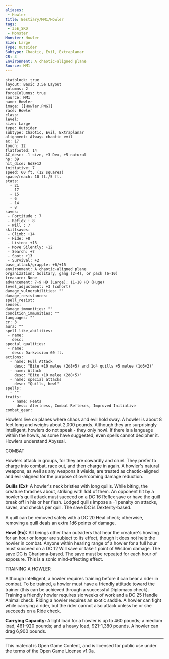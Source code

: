 ```yaml
---
aliases:
 - Howler
title: Bestiary/MM1/Howler
tags: 
 - 35E_SRD
 - Monster
Monster: Howler
Size: Large
Type: Outsider
Subtype: Chaotic, Evil, Extraplanar
CR: 3
Environnent: A chaotic-aligned plane
Source: MM1
---
```


```statblock
statblock: true
layout: Basic 3.5e Layout
columns: 2
forceColumns: true
source: MM1 
name: Howler
image: [[Howler.PNG]]
race: Howler
class: 
level: 
size: Large
type: Outsider
subtype: Chaotic, Evil, Extraplanar
alignment: Always chaotic evil
ac: 17
touch: 12
flatfooted: 14
AC_desc: -1 size, +3 Dex, +5 natural
hp: 39
hit_dice: 6d8+12
initiative: 7
speed: 60 ft. (12 squares)
space/reach: 10 ft./5 ft.
stats:
  - 21
  - 17
  - 15
  - 6
  - 14
  - 8
saves:
 - Fortitude : 7
 - Reflex : 8
 - Will : 7
skillsaves:
 - Climb: +14
 - Hide: +8
 - Listen: +13
 - Move Silently: +12
 - Search: +7
 - Spot: +13
 - Survival: +2
base_attack/grapple: +6/+15
environment: A chaotic-aligned plane
organization: Solitary, gang (2-4), or pack (6-10)
treasure: None
advancement: 7-9 HD (Large); 11-18 HD (Huge)
level_adjustment: +3 (cohort)
damage_vulnerabilities: ""
damage_resistances: 
spell_resist: 
senses: 
damage_immunities: ""
condition_immunities: ""
languages: ""
cr: 3
aura: ""
spell-like_abilities:
 - name: 
   desc: 
special_qualities:
 - name:
   desc: Darkvision 60 ft.
actions:
  - name: Full Attack
    desc: "Bite +10 melee (2d8+5) and 1d4 quills +5 melee (1d6+2)"
  - name: Attack
    desc: "Bite +10 melee (2d8+5)"
  - name: special attacks
    desc: "Quills, howl"
spells:
  - ""
traits:
   - name: Feats
     desc: Alertness, Combat Reflexes, Improved Initiative
combat_gear:  
```


Howlers live on planes where chaos and evil hold sway. A howler is about 8 feet long and weighs about 2,000 pounds. Although they are surprisingly intelligent, howlers do not speak - they only howl. If there is a language within the howls, as some have suggested, even spells cannot decipher it. Howlers understand Abyssal.

COMBAT

Howlers attack in groups, for they are cowardly and cruel. They prefer to charge into combat, race out, and then charge in again. A howler's natural weapons, as well as any weapons it wields, are treated as chaotic-aligned and evil-aligned for the purpose of overcoming damage reduction.


**Quills (Ex):** A howler's neck bristles with long quills. While biting, the creature thrashes about, striking with 1d4 of them. An opponent hit by a howler's quill attack must succeed on a DC 16 Reflex save or have the quill break off in his or her flesh. Lodged quills impose a -1 penalty on attacks, saves, and checks per quill. The save DC is Dexterity-based.

A quill can be removed safely with a DC 20 Heal check; otherwise, removing a quill deals an extra 1d6 points of damage.


**Howl (Ex):** All beings other than outsiders that hear the creature's howling for an hour or longer are subject to its effect, though it does not help the howler in combat. Anyone within hearing range of a howler for a full hour must succeed on a DC 12 Will save or take 1 point of Wisdom damage. The save DC is Charisma-based. The save must be repeated for each hour of exposure. This is a sonic mind-affecting effect.

TRAINING A HOWLER

Although intelligent, a howler requires training before it can bear a rider in combat. To be trained, a howler must have a friendly attitude toward the trainer (this can be achieved through a successful Diplomacy check). Training a friendly howler requires six weeks of work and a DC 25 Handle Animal check. Riding a howler requires an exotic saddle. A howler can fight while carrying a rider, but the rider cannot also attack unless he or she succeeds on a Ride check.


**Carrying Capacity:** A light load for a howler is up to 460 pounds; a medium load, 461-920 pounds; and a heavy load, 921-1,380 pounds. A howler can drag 6,900 pounds.

---

This material is Open Game Content, and is licensed for public use under the terms of the Open Game License v1.0a.
